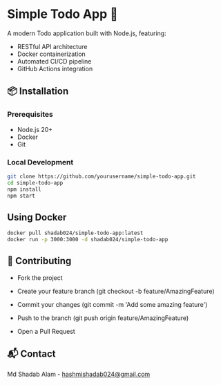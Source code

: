 # Simple Todo App 🚀

A modern Todo application built with Node.js, featuring:
- RESTful API architecture
- Docker containerization
- Automated CI/CD pipeline
- GitHub Actions integration

## 📦 Installation

### Prerequisites
- Node.js 20+
- Docker
- Git

### Local Development
```bash
git clone https://github.com/yourusername/simple-todo-app.git
cd simple-todo-app
npm install
npm start
```

## Using Docker
```bash
docker pull shadab024/simple-todo-app:latest
docker run -p 3000:3000 -d shadab024/simple-todo-app
```

## 🤝 Contributing
- Fork the project

- Create your feature branch (git checkout -b feature/AmazingFeature)

- Commit your changes (git commit -m 'Add some amazing feature')

- Push to the branch (git push origin feature/AmazingFeature)

- Open a Pull Request

## 📬 Contact

Md Shadab Alam  - hashmishadab024@gmail.com
